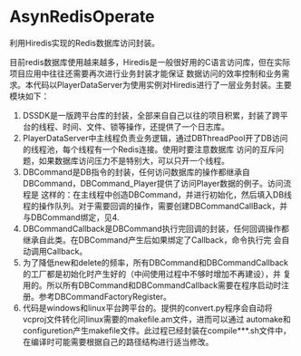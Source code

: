 AsynRedisOperate
================

利用Hiredis实现的Redis数据库访问封装。

目前redis数据库使用越来越多，Hiredis是一般很好用的C语言访问库，但在实际项目应用中往往还需要再次进行业务封装才能保证
数据访问的效率控制和业务需求。本代码以PlayerDataServer为使用实例对Hiredis进行了一层业务封装。主要模块如下：

1. DSSDK是一版跨平台库的封装，全部来自自己以往的项目积累，封装了跨平台的线程、时间、文件、锁等操作，还提供了一个日志库。
2. PlayerDataServer中主线程负责业务逻辑，通过DBThreadPool开了DB访问的线程池，每个线程有一个Redis连接。使用时要注意数据库
访问的互斥问题，如果数据库访问压力不是特别大，可以只开一个线程。
3. DBCommand是DB指令的封装，任何访问数据库的操作都继承自DBCommand，DBCommand_Player提供了访问Player数据的例子。访问流程是
这样的：在主线程中创造DBCommand，并进行初始化，然后填入DB线程的操作队列。对于需要回调的操作，需要创建DBCommandCallBack，并
与DBCommand绑定，见4.
4. DBCommandCallback是DBCommand执行完回调的封装，任何回调操作都继承自此类。在DBCommand产生后如果绑定了Callback，命令执行完
会自动调用Callback。
5. 为了降低new和delete的频率，所有DBCommand和DBCommandCallback的工厂都是初始化时产生好的（中间使用过程中不够时增加不再建设），并
复用的。所以所有DBCommand和DBCommandCallback需要在程序启动时注册。参考DBCommandFactoryRegister。
6. 代码是windows和linux平台跨平台的。提供的convert.py程序会自动将vcproj文件转化问linux需要的makefile.am文件，进而可以通过
automake和configuretion产生makefile文件。此过程已经封装在compile***.sh文件中，在编译时可能需要根据自己的路径结构进行适当修改。
